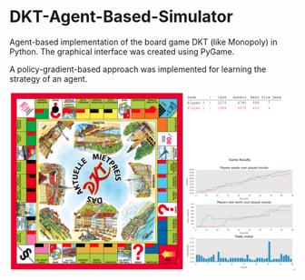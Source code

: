 # DKT-Agent-Based-Simulator
Agent-based implementation of the board game DKT (like Monopoly) in Python.
The graphical interface was created using PyGame.

A policy-gradient-based approach was implemented for learning the strategy of an agent.

![Screenshot](https://github.com/kevin-winter/DKT-Agent-Based-Simulator/blob/master/screen.png)

